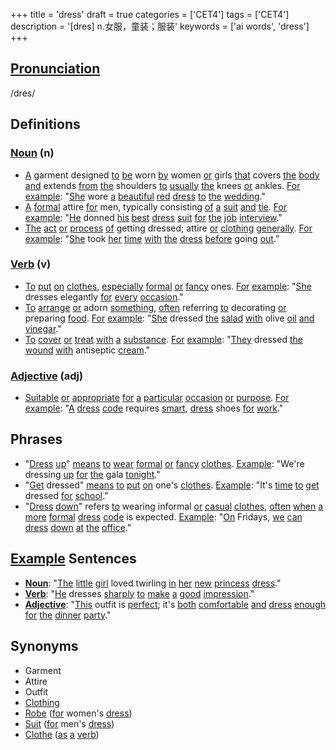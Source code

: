 +++
title = 'dress'
draft = true
categories = ['CET4']
tags = ['CET4']
description = '[dres] n.女服，童装；服装'
keywords = ['ai words', 'dress']
+++

## [Pronunciation](/post/pronunciation/)
/dres/

## Definitions
### [Noun](/post/noun/) (n)
- [A](/post/a/) garment designed [to](/post/to/) [be](/post/be/) worn [by](/post/by/) women [or](/post/or/) girls [that](/post/that/) covers [the](/post/the/) [body](/post/body/) [and](/post/and/) extends [from](/post/from/) [the](/post/the/) shoulders [to](/post/to/) [usually](/post/usually/) [the](/post/the/) knees [or](/post/or/) ankles. [For](/post/for/) [example](/post/example/): "[She](/post/she/) wore [a](/post/a/) [beautiful](/post/beautiful/) [red](/post/red/) [dress](/post/dress/) [to](/post/to/) [the](/post/the/) [wedding](/post/wedding/)."
- [A](/post/a/) [formal](/post/formal/) attire [for](/post/for/) men, typically consisting [of](/post/of/) [a](/post/a/) [suit](/post/suit/) [and](/post/and/) [tie](/post/tie/). [For](/post/for/) [example](/post/example/): "[He](/post/he/) donned [his](/post/his/) [best](/post/best/) [dress](/post/dress/) [suit](/post/suit/) [for](/post/for/) [the](/post/the/) [job](/post/job/) [interview](/post/interview/)."
- [The](/post/the/) [act](/post/act/) [or](/post/or/) [process](/post/process/) [of](/post/of/) getting dressed; attire [or](/post/or/) [clothing](/post/clothing/) [generally](/post/generally/). [For](/post/for/) [example](/post/example/): "[She](/post/she/) took [her](/post/her/) [time](/post/time/) [with](/post/with/) [the](/post/the/) [dress](/post/dress/) [before](/post/before/) going [out](/post/out/)."

### [Verb](/post/verb/) (v)
- [To](/post/to/) [put](/post/put/) [on](/post/on/) [clothes](/post/clothes/), [especially](/post/especially/) [formal](/post/formal/) [or](/post/or/) [fancy](/post/fancy/) ones. [For](/post/for/) [example](/post/example/): "[She](/post/she/) dresses elegantly [for](/post/for/) [every](/post/every/) [occasion](/post/occasion/)."
- [To](/post/to/) [arrange](/post/arrange/) [or](/post/or/) adorn [something](/post/something/), [often](/post/often/) referring [to](/post/to/) decorating [or](/post/or/) preparing [food](/post/food/). [For](/post/for/) [example](/post/example/): "[She](/post/she/) dressed [the](/post/the/) [salad](/post/salad/) [with](/post/with/) olive [oil](/post/oil/) [and](/post/and/) [vinegar](/post/vinegar/)."
- [To](/post/to/) [cover](/post/cover/) [or](/post/or/) [treat](/post/treat/) [with](/post/with/) [a](/post/a/) [substance](/post/substance/). [For](/post/for/) [example](/post/example/): "[They](/post/they/) dressed [the](/post/the/) [wound](/post/wound/) [with](/post/with/) antiseptic [cream](/post/cream/)."

### [Adjective](/post/adjective/) (adj)
- [Suitable](/post/suitable/) [or](/post/or/) [appropriate](/post/appropriate/) [for](/post/for/) [a](/post/a/) [particular](/post/particular/) [occasion](/post/occasion/) [or](/post/or/) [purpose](/post/purpose/). [For](/post/for/) [example](/post/example/): "[A](/post/a/) [dress](/post/dress/) [code](/post/code/) requires [smart](/post/smart/), [dress](/post/dress/) shoes [for](/post/for/) [work](/post/work/)."

## Phrases
- "[Dress](/post/dress/) [up](/post/up/)" [means](/post/means/) [to](/post/to/) [wear](/post/wear/) [formal](/post/formal/) [or](/post/or/) [fancy](/post/fancy/) [clothes](/post/clothes/). [Example](/post/example/): "We're dressing [up](/post/up/) [for](/post/for/) [the](/post/the/) gala [tonight](/post/tonight/)."
- "[Get](/post/get/) dressed" [means](/post/means/) [to](/post/to/) [put](/post/put/) [on](/post/on/) one's [clothes](/post/clothes/). [Example](/post/example/): "It's [time](/post/time/) [to](/post/to/) [get](/post/get/) dressed [for](/post/for/) [school](/post/school/)."
- "[Dress](/post/dress/) [down](/post/down/)" refers [to](/post/to/) wearing informal [or](/post/or/) [casual](/post/casual/) [clothes](/post/clothes/), [often](/post/often/) [when](/post/when/) [a](/post/a/) [more](/post/more/) [formal](/post/formal/) [dress](/post/dress/) [code](/post/code/) is expected. [Example](/post/example/): "[On](/post/on/) Fridays, [we](/post/we/) [can](/post/can/) [dress](/post/dress/) [down](/post/down/) [at](/post/at/) [the](/post/the/) [office](/post/office/)."

## [Example](/post/example/) Sentences
- **[Noun](/post/noun/)**: "[The](/post/the/) [little](/post/little/) [girl](/post/girl/) loved twirling [in](/post/in/) [her](/post/her/) [new](/post/new/) [princess](/post/princess/) [dress](/post/dress/)."
- **[Verb](/post/verb/)**: "[He](/post/he/) dresses [sharply](/post/sharply/) [to](/post/to/) [make](/post/make/) [a](/post/a/) [good](/post/good/) [impression](/post/impression/)."
- **[Adjective](/post/adjective/)**: "[This](/post/this/) outfit is [perfect](/post/perfect/); it's [both](/post/both/) [comfortable](/post/comfortable/) [and](/post/and/) [dress](/post/dress/) [enough](/post/enough/) [for](/post/for/) [the](/post/the/) [dinner](/post/dinner/) [party](/post/party/)."

## Synonyms
- Garment
- Attire
- Outfit
- [Clothing](/post/clothing/)
- [Robe](/post/robe/) ([for](/post/for/) women's [dress](/post/dress/))
- [Suit](/post/suit/) ([for](/post/for/) men's [dress](/post/dress/))
- [Clothe](/post/clothe/) ([as](/post/as/) [a](/post/a/) [verb](/post/verb/))
